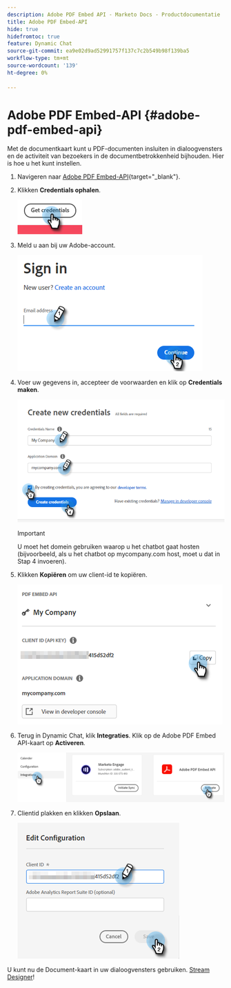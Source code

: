 ```yaml
---
description: Adobe PDF Embed API - Marketo Docs - Productdocumentatie
title: Adobe PDF Embed-API
hide: true
hidefromtoc: true
feature: Dynamic Chat
source-git-commit: ea9e02d9ad52991757f137c7c2b549b98f139ba5
workflow-type: tm+mt
source-wordcount: '139'
ht-degree: 0%

---
```


# Adobe PDF Embed-API {#adobe-pdf-embed-api}

Met de documentkaart kunt u PDF-documenten insluiten in dialoogvensters en de activiteit van bezoekers in de documentbetrokkenheid bijhouden. Hier is hoe u het kunt instellen.

1. Navigeren naar [Adobe PDF Embed-API](https://udp.adobe.io/document-services/apis/pdf-embed/){target="_blank"}.

1. Klikken **Credentials ophalen**.

   ![](assets/adobe-pdf-embed-api-1.png)

1. Meld u aan bij uw Adobe-account.

   ![](assets/adobe-pdf-embed-api-2.png)

1. Voer uw gegevens in, accepteer de voorwaarden en klik op **Credentials maken**.

   ![](assets/adobe-pdf-embed-api-3.png)

   >[!IMPORTANT]
   >
   >U moet het domein gebruiken waarop u het chatbot gaat hosten (bijvoorbeeld, als u het chatbot op mycompany.com host, moet u dat in Stap 4 invoeren).

1. Klikken **Kopiëren** om uw client-id te kopiëren.

   ![](assets/adobe-pdf-embed-api-4.png)

1. Terug in Dynamic Chat, klik **Integraties**. Klik op de Adobe PDF Embed API-kaart op **Activeren**.

   ![](assets/adobe-pdf-embed-api-5.png)

1. Clientid plakken en klikken **Opslaan**.

   ![](assets/adobe-pdf-embed-api-6.png)

U kunt nu de Document-kaart in uw dialoogvensters gebruiken. [Stream Designer](/help/marketo/product-docs/demand-generation/dynamic-chat/dialogues/stream-designer.md)!

